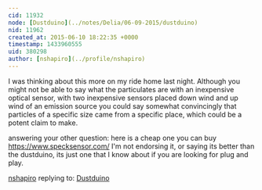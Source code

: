 ```yaml
---
cid: 11932
node: [Dustduino](../notes/Delia/06-09-2015/dustduino)
nid: 11962
created_at: 2015-06-10 18:22:35 +0000
timestamp: 1433960555
uid: 380298
author: [nshapiro](../profile/nshapiro)
---
```


I was thinking about this more on my ride home last night. Although you might not be able to say what the particulates are with an inexpensive optical sensor, with two inexpensive sensors placed down wind and up wind of an emission source you could say somewhat convincingly that particles of a specific size came from a specific place, which could be a potent claim to make. 

answering your other question: here is a cheap one you can buy https://www.specksensor.com/ I'm not endorsing it, or saying its better than the dustduino, its just one that I know about if you are looking for plug and play. 

[nshapiro](../profile/nshapiro) replying to: [Dustduino](../notes/Delia/06-09-2015/dustduino)

